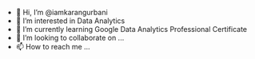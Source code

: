 - 👋 Hi, I’m @iamkarangurbani
- 👀 I’m interested in Data Analytics
- 🌱 I’m currently learning Google Data Analytics Professional Certificate
- 💞️ I’m looking to collaborate on ...
- 📫 How to reach me ...

<!---
iamkarangurbani/iamkarangurbani is a ✨ special ✨ repository because its `README.md` (this file) appears on your GitHub profile.
You can click the Preview link to take a look at your changes.
--->
